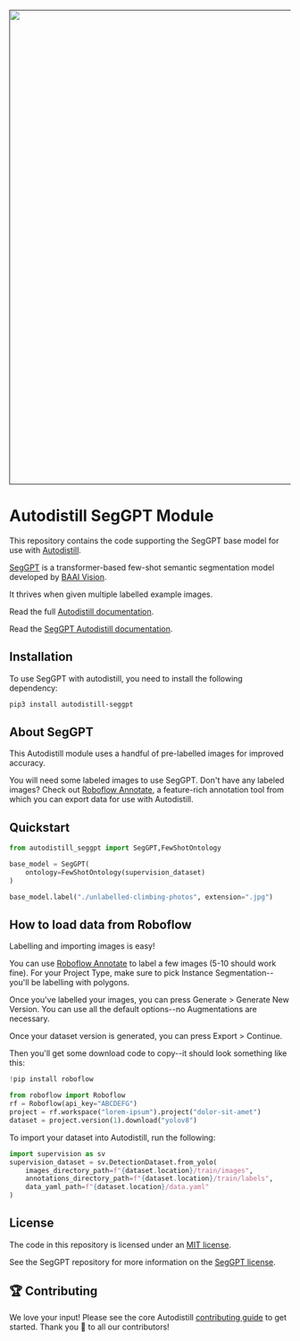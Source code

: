 <div align="center">
  <p>
    <a align="center" href="" target="_blank">
      <img
        width="850"
        src="https://media.roboflow.com/open-source/autodistill/autodistill-banner.png"
      >
    </a>
  </p>
</div>

# Autodistill SegGPT Module

This repository contains the code supporting the SegGPT base model for use with [Autodistill](https://github.com/autodistill/autodistill).

[SegGPT](https://github.com/baaivision/Painter/tree/main/SegGPT) is a transformer-based few-shot semantic segmentation model developed by [BAAI Vision](https://github.com/baaivision).

It thrives when given multiple labelled example images.

Read the full [Autodistill documentation](https://autodistill.github.io/autodistill/).

Read the [SegGPT Autodistill documentation](https://autodistill.github.io/autodistill/base_models/seggpt/).

## Installation

To use SegGPT with autodistill, you need to install the following dependency:


```bash
pip3 install autodistill-seggpt
```

## About SegGPT

This Autodistill module uses a handful of pre-labelled images for improved accuracy.

You will need some labeled images to use SegGPT. Don't have any labeled images? Check out [Roboflow Annotate](https://roboflow.com/annotate), a feature-rich annotation tool from which you can export data for use with Autodistill.

## Quickstart

```python
from autodistill_seggpt import SegGPT,FewShotOntology

base_model = SegGPT(
    ontology=FewShotOntology(supervision_dataset)
)

base_model.label("./unlabelled-climbing-photos", extension=".jpg")
```

## How to load data from Roboflow

Labelling and importing images is easy!

You can use [Roboflow Annotate](https://roboflow.com/annotate) to label a few images (5-10 should work fine). For your Project Type, make sure to pick Instance Segmentation--you'll be labelling with polygons.

Once you've labelled your images, you can press Generate > Generate New Version. You can use all the default options--no Augmentations are necessary.

Once your dataset version is generated, you can press Export > Continue.

Then you'll get some download code to copy--it should look something like this:

```python
!pip install roboflow

from roboflow import Roboflow
rf = Roboflow(api_key="ABCDEFG")
project = rf.workspace("lorem-ipsum").project("dolor-sit-amet")
dataset = project.version(1).download("yolov8")
```

To import your dataset into Autodistill, run the following:

```py
import supervision as sv
supervision_dataset = sv.DetectionDataset.from_yolo(
    images_directory_path=f"{dataset.location}/train/images",
    annotations_directory_path=f"{dataset.location}/train/labels",
    data_yaml_path=f"{dataset.location}/data.yaml"
)
```

## License

The code in this repository is licensed under an [MIT license](LICENSE).

See the SegGPT repository for more information on the [SegGPT license](https://github.com/baaivision/Painter/tree/main).

## 🏆 Contributing

We love your input! Please see the core Autodistill [contributing guide](https://github.com/autodistill/autodistill/blob/main/CONTRIBUTING.md) to get started. Thank you 🙏 to all our contributors!